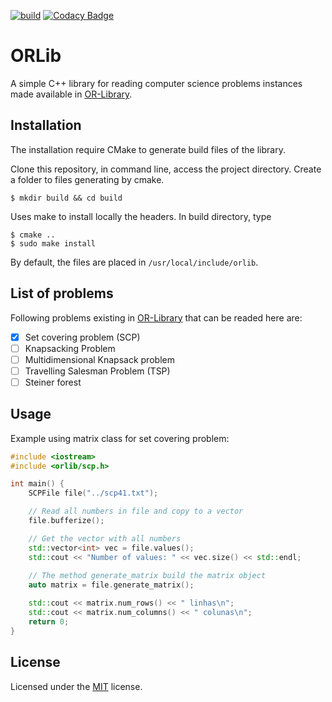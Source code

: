 [![build](https://travis-ci.org/pinho/orlib.svg?branch=master)](https://travis-ci.org/pinho/orlib) [![Codacy Badge](https://api.codacy.com/project/badge/Grade/a39d4717f47c480482a1edfb93f39a05)](https://www.codacy.com/manual/ronaldpnh/orlib?utm_source=github.com&amp;utm_medium=referral&amp;utm_content=pinho/orlib&amp;utm_campaign=Badge_Grade) 

# ORLib 
A simple C++ library for reading computer science problems instances made
available in [OR-Library](http://people.brunel.ac.uk/~mastjjb/jeb/info.html).


## Installation
The installation require CMake to generate build files of the library.

Clone this repository, in command line, access the project directory.
Create a folder to files generating by cmake.

```
$ mkdir build && cd build
```

Uses make to install locally the headers.
In build directory, type

```
$ cmake ..
$ sudo make install
```

By default, the files are placed in `/usr/local/include/orlib`.


## List of problems

Following problems existing in
[OR-Library](http://people.brunel.ac.uk/~mastjjb/jeb/info.html)
that can be readed here are:

- [X] Set covering problem (SCP)
- [ ] Knapsacking Problem
- [ ] Multidimensional Knapsack problem
- [ ] Travelling Salesman Problem (TSP)
- [ ] Steiner forest

## Usage

Example using matrix class for set covering problem:

```cpp
#include <iostream>
#include <orlib/scp.h>

int main() {
    SCPFile file("../scp41.txt");

    // Read all numbers in file and copy to a vector
    file.bufferize();

    // Get the vector with all numbers
    std::vector<int> vec = file.values();
    std::cout << "Number of values: " << vec.size() << std::endl;
    
    // The method generate_matrix build the matrix object
    auto matrix = file.generate_matrix();

    std::cout << matrix.num_rows() << " linhas\n";
    std::cout << matrix.num_columns() << " colunas\n";
    return 0;
}

```

## License

Licensed under the [MIT](https://opensource.org/licenses/MIT) license.